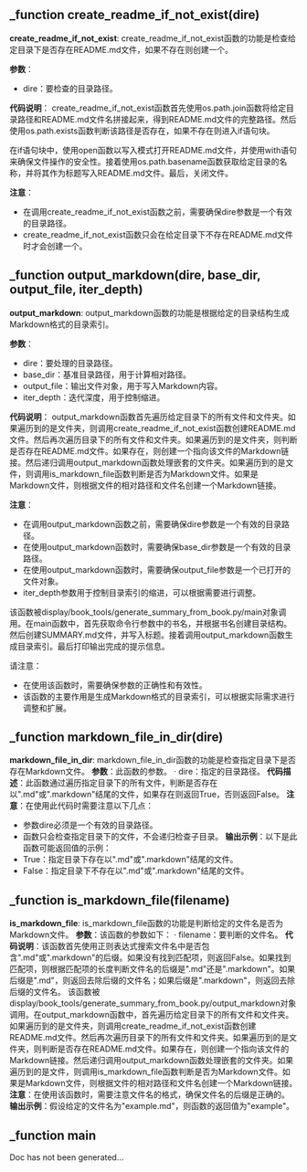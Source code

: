 ## _function create_readme_if_not_exist(dire)
**create_readme_if_not_exist**: create_readme_if_not_exist函数的功能是检查给定目录下是否存在README.md文件，如果不存在则创建一个。

**参数**：
- dire：要检查的目录路径。

**代码说明**：
create_readme_if_not_exist函数首先使用os.path.join函数将给定目录路径和README.md文件名拼接起来，得到README.md文件的完整路径。然后使用os.path.exists函数判断该路径是否存在，如果不存在则进入if语句块。

在if语句块中，使用open函数以写入模式打开README.md文件，并使用with语句来确保文件操作的安全性。接着使用os.path.basename函数获取给定目录的名称，并将其作为标题写入README.md文件。最后，关闭文件。

**注意**：
- 在调用create_readme_if_not_exist函数之前，需要确保dire参数是一个有效的目录路径。
- create_readme_if_not_exist函数只会在给定目录下不存在README.md文件时才会创建一个。
## _function output_markdown(dire, base_dir, output_file, iter_depth)
**output_markdown**: output_markdown函数的功能是根据给定的目录结构生成Markdown格式的目录索引。

**参数**：
- dire：要处理的目录路径。
- base_dir：基准目录路径，用于计算相对路径。
- output_file：输出文件对象，用于写入Markdown内容。
- iter_depth：迭代深度，用于控制缩进。

**代码说明**：
output_markdown函数首先遍历给定目录下的所有文件和文件夹。如果遍历到的是文件夹，则调用create_readme_if_not_exist函数创建README.md文件。然后再次遍历目录下的所有文件和文件夹。如果遍历到的是文件夹，则判断是否存在README.md文件。如果存在，则创建一个指向该文件的Markdown链接。然后递归调用output_markdown函数处理嵌套的文件夹。如果遍历到的是文件，则调用is_markdown_file函数判断是否为Markdown文件。如果是Markdown文件，则根据文件的相对路径和文件名创建一个Markdown链接。

**注意**：
- 在调用output_markdown函数之前，需要确保dire参数是一个有效的目录路径。
- 在使用output_markdown函数时，需要确保base_dir参数是一个有效的目录路径。
- 在使用output_markdown函数时，需要确保output_file参数是一个已打开的文件对象。
- iter_depth参数用于控制目录索引的缩进，可以根据需要进行调整。

该函数被display/book_tools/generate_summary_from_book.py/main对象调用。在main函数中，首先获取命令行参数中的书名，并根据书名创建目录结构。然后创建SUMMARY.md文件，并写入标题。接着调用output_markdown函数生成目录索引。最后打印输出完成的提示信息。

请注意：
- 在使用该函数时，需要确保参数的正确性和有效性。
- 该函数的主要作用是生成Markdown格式的目录索引，可以根据实际需求进行调整和扩展。
## _function markdown_file_in_dir(dire)
**markdown_file_in_dir**: markdown_file_in_dir函数的功能是检查指定目录下是否存在Markdown文件。
**参数**：此函数的参数。
· dire：指定的目录路径。
**代码描述**：此函数通过遍历指定目录下的所有文件，判断是否存在以".md"或".markdown"结尾的文件，如果存在则返回True，否则返回False。
**注意**：在使用此代码时需要注意以下几点：
- 参数dire必须是一个有效的目录路径。
- 函数只会检查指定目录下的文件，不会递归检查子目录。
**输出示例**：以下是此函数可能返回值的示例：
- True：指定目录下存在以".md"或".markdown"结尾的文件。
- False：指定目录下不存在以".md"或".markdown"结尾的文件。
## _function is_markdown_file(filename)
**is_markdown_file**: is_markdown_file函数的功能是判断给定的文件名是否为Markdown文件。
**参数**：该函数的参数如下：
· filename：要判断的文件名。
**代码说明**：该函数首先使用正则表达式搜索文件名中是否包含".md"或".markdown"的后缀。如果没有找到匹配项，则返回False。如果找到匹配项，则根据匹配项的长度判断文件名的后缀是".md"还是".markdown"。如果后缀是".md"，则返回去除后缀的文件名；如果后缀是".markdown"，则返回去除后缀的文件名。
该函数被display/book_tools/generate_summary_from_book.py/output_markdown对象调用。在output_markdown函数中，首先遍历给定目录下的所有文件和文件夹。如果遍历到的是文件夹，则调用create_readme_if_not_exist函数创建README.md文件。然后再次遍历目录下的所有文件和文件夹。如果遍历到的是文件夹，则判断是否存在README.md文件。如果存在，则创建一个指向该文件的Markdown链接。然后递归调用output_markdown函数处理嵌套的文件夹。如果遍历到的是文件，则调用is_markdown_file函数判断是否为Markdown文件。如果是Markdown文件，则根据文件的相对路径和文件名创建一个Markdown链接。
**注意**：在使用该函数时，需要注意文件名的格式，确保文件名的后缀是正确的。
**输出示例**：假设给定的文件名为"example.md"，则函数的返回值为"example"。
## _function main
Doc has not been generated...
